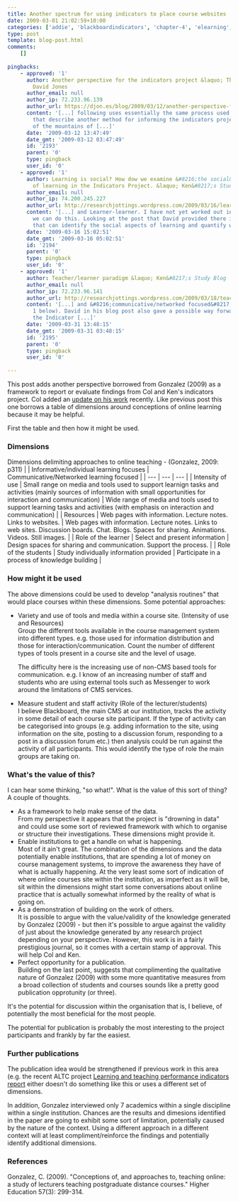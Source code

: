 ```yaml
---
title: Another spectrum for using indicators to place course websites
date: 2009-03-01 21:02:59+10:00
categories: ['addie', 'blackboardindicators', 'chapter-4', 'elearning', 'indicators', 'thesis']
type: post
template: blog-post.html
comments:
    []
    
pingbacks:
    - approved: '1'
      author: Another perspective for the indicators project &laquo; The Weblog of (a)
        David Jones
      author_email: null
      author_ip: 72.233.96.139
      author_url: https://djon.es/blog/2009/03/12/another-perspective-for-the-indicators-project/
      content: '[...] following uses essentially the same process used in a previous post
        that describe another method for informing the indicators project&#8217;s use
        of the mountains of [...]'
      date: '2009-03-12 13:47:49'
      date_gmt: '2009-03-12 03:47:49'
      id: '2193'
      parent: '0'
      type: pingback
      user_id: '0'
    - approved: '1'
      author: Learning is social? How dow we examine &#8216;the social&#8217; aspects
        of learning in the Indicators Project. &laquo; Ken&#8217;s Study Blog
      author_email: null
      author_ip: 74.200.245.227
      author_url: http://researchjottings.wordpress.com/2009/03/16/learning-is-social-how-dow-we-examine-the-social-aspects-of-learning-in-the-indicators-project/
      content: '[...] and Learner-learner. I have not yet worked out in my own head how
        we can do this. Looking at the post that David provided there is a way forward
        that can identify the social aspects of learning and quantify what we have [...]'
      date: '2009-03-16 15:02:51'
      date_gmt: '2009-03-16 05:02:51'
      id: '2194'
      parent: '0'
      type: pingback
      user_id: '0'
    - approved: '1'
      author: Teacher/learner paradigm &laquo; Ken&#8217;s Study Blog
      author_email: null
      author_ip: 72.233.96.141
      author_url: http://researchjottings.wordpress.com/2009/03/18/teacherlearner-paradigm/
      content: '[...] and &#8216;communicative/networked focused&#8217;&#8221; (see Table
        1 below). David in his blog post also gave a possible way forward with part of
        the Indicator [...]'
      date: '2009-03-31 13:48:15'
      date_gmt: '2009-03-31 03:48:15'
      id: '2195'
      parent: '0'
      type: pingback
      user_id: '0'
    
---
```

This post adds another perspective borrowed from Gonzalez (2009) as a framework to report or evaluate findings from Col and Ken's indicators project. Col added an [update on his work](http://beerc.wordpress.com/2009/03/01/indicators-update-february/) recently. Like previous post this one borrows a table of dimensions around conceptions of online learning because it may be helpful.

First the table and then how it might be used.

### Dimensions

Dimensions delimiting approaches to online teaching - (Gonzalez, 2009: p311)
|  | Informative/individual learning focuses | Communicative/Networked learning focused |
| --- | --- | --- |
| Intensity of use | Small range on media and tools used to support learnign tasks and activities (mainly sources of information with small opportunities for interaction and communication) | Wide range of media and tools used to support learning tasks and activities (with emphasis on interaction and communication) |
| Resources | Web pages with information. Lecture notes. Links to websites. | Web pages with information. Lecture notes. Links to web sites. Discussion boards. Chat. Blogs. Spaces for sharing. Animations. Videos. Still images. |
| Role of the learner | Select and present information | Design spaces for sharing and communication. Support the process. |
| Role of the students | Study individually information provided | Participate in a process of knowledge building |

### How might it be used

The above dimensions could be used to develop "analysis routines" that would place courses within these dimensions. Some potential approaches:

- Variety and use of tools and media within a course site. (Intensity of use and Resources)  
    Group the different tools available in the course management system into different types. e.g. those used for information distribution and those for interaction/communication. Count the number of different types of tools present in a course site and the level of usage.
    
    The difficulty here is the increasing use of non-CMS based tools for communication. e.g. I know of an increasing number of staff and students who are using external tools such as Messenger to work around the limitations of CMS services.
    
- Measure student and staff activity (Role of the lecturer/students)  
    I believe Blackboard, the main CMS at our institution, tracks the activity in some detail of each course site participant. If the type of activity can be categorised into groups (e.g. adding information to the site, using information on the site, posting to a discussion forum, responding to a post in a discussion forum etc.) then analysis could be run against the activity of all participants. This would identify the type of role the main groups are taking on.

### What's the value of this?

I can hear some thinking, "so what!". What is the value of this sort of thing? A couple of thoughts.

- As a framework to help make sense of the data.  
    From my perspective it appears that the project is "drowning in data" and could use some sort of reviewed framework with which to organise or structure their investigations. These dimensions might provide it.
- Enable institutions to get a handle on what is happening.  
    Most of it ain't great. The combination of the dimensions and the data potentially enable institutions, that are spending a lot of money on course management systems, to improve the awareness they have of what is actually happening. At the very least some sort of indication of where online courses site within the institution, as imperfect as it will be, sit within the dimensions might start some conversations about online practice that is actually somewhat informed by the reality of what is going on.
- As a demonstration of building on the work of others.  
    It is possible to argue with the value/validity of the knowledge generated by Gonzalez (2009) - but then it's possible to argue against the validity of just about the knowledge generated by any research project depending on your perspective. However, this work is in a fairly prestigious journal, so it comes with a certain stamp of approval. This will help Col and Ken.
- Perfect opportunity for a publication.  
    Building on the last point, suggests that complimenting the qualitative nature of Gonzalez (2009) with some more quantitative measures from a broad collection of students and courses sounds like a pretty good publication opprotunity (or three).

It's the potential for discussion within the organisation that is, I believe, of potentially the most beneficial for the most people.

The potential for publication is probably the most interesting to the project participants and frankly by far the easiest.

### Further publications

The publication idea would be strengthened if previous work in this area (e.g. the recent ALTC project [Learning and teaching performance indicators report](http://www.altc.edu.au/carrick/webdav/site/carricksite/users/siteadmin/public/grants_cg_report_itgenerated_qut_feb09.pdf) either doesn't do something like this or uses a different set of dimensions.

In addition, Gonzalez interviewed only 7 academics within a single discipline within a single institution. Chances are the results and dimesions identified in the paper are going to exhibit some sort of limitation, potentially caused by the nature of the context. Using a different approach in a different context will at least compliment/reinforce the findings and potentially identify additional dimensions.

### References

Gonzalez, C. (2009). "Conceptions of, and approaches to, teaching online: a study of lecturers teaching postgraduate distance courses." Higher Education 57(3): 299-314.